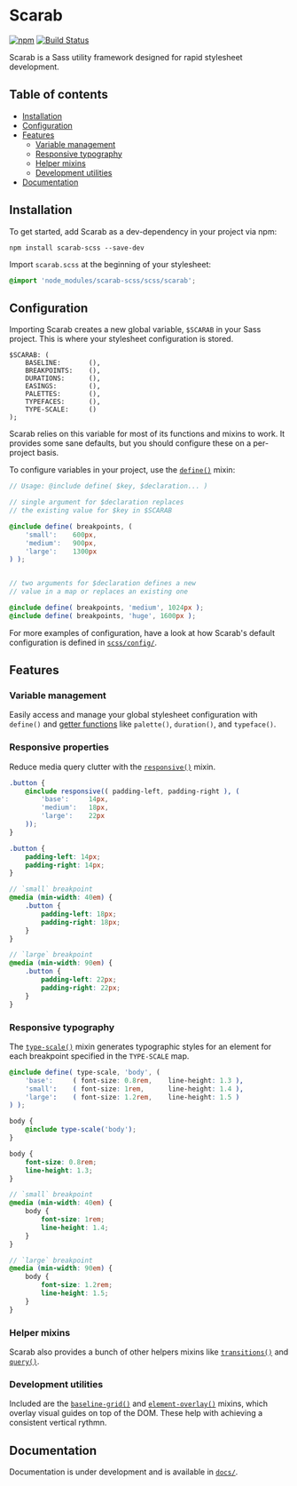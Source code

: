 # Scarab

[![npm](https://img.shields.io/npm/v/scarab-scss.svg)](https://www.npmjs.com/package/scarab-scss) [![Build Status](https://travis-ci.org/watchtowerdigital/scarab.svg?branch=master)](https://travis-ci.org/watchtowerdigital/scarab) 

Scarab is a Sass utility framework designed for rapid stylesheet development.

## Table of contents
* [Installation](#installation)
* [Configuration](#configuration)
* [Features](#features)
	* [Variable management](#variablemanagement)
	* [Responsive typography](#responsivetypography)
	* [Helper mixins](#helpermixins)
	* [Development utilities](#developmentutilities)
* [Documentation](#documentation)

## Installation
To get started, add Scarab as a dev-dependency in your project via npm:
```shell
npm install scarab-scss --save-dev
```

Import `scarab.scss` at the beginning of your stylesheet:
```scss
@import 'node_modules/scarab-scss/scss/scarab';
```

## Configuration
Importing Scarab creates a new global variable, `$SCARAB` in your Sass project. This is where your stylesheet configuration is stored.

```
$SCARAB: (
	BASELINE: 		(),
	BREAKPOINTS: 	(),
	DURATIONS: 		(),
	EASINGS: 		(),
	PALETTES: 		(),
	TYPEFACES: 		(),
	TYPE-SCALE: 	()
);
```

Scarab relies on this variable for most of its functions and mixins to work. It provides some sane defaults, but you should configure these on a per-project basis.

To configure variables in your project, use the [`define()`](scss/lib/define.scss) mixin:

```scss
// Usage: @include define( $key, $declaration... )

// single argument for $declaration replaces
// the existing value for $key in $SCARAB

@include define( breakpoints, (
	'small':	600px,
	'medium':	900px,
	'large':	1300px
) );


// two arguments for $declaration defines a new
// value in a map or replaces an existing one

@include define( breakpoints, 'medium', 1024px );
@include define( breakpoints, 'huge', 1600px );
```

For more examples of configuration, have a look at how Scarab's default configuration is defined in [`scss/config/`](scss/config/).

## Features

### Variable management
Easily access and manage your global stylesheet configuration with `define()` and [getter functions](scss/getters/) like `palette()`, `duration()`, and `typeface()`.

### Responsive properties
Reduce media query clutter with the [`responsive()`](scss/helpers/responsive.scss) mixin.

```scss
.button {
	@include responsive(( padding-left, padding-right ), (
		'base': 	14px,
		'medium': 	18px,
		'large': 	22px
	));
}
```

```scss
.button {
	padding-left: 14px;
	padding-right: 14px;
}

// `small` breakpoint
@media (min-width: 40em) {
	.button {
		padding-left: 18px;
		padding-right: 18px;
	}
}

// `large` breakpoint
@media (min-width: 90em) {
	.button {
		padding-left: 22px;
		padding-right: 22px;
	}
}
```

### Responsive typography
The [`type-scale()`](scss/helpers/type-scale.scss) mixin generates typographic styles for an element for each breakpoint specified in the `TYPE-SCALE` map.

```scss
@include define( type-scale, 'body', (
	'base': 	( font-size: 0.8rem, 	line-height: 1.3 ),
	'small': 	( font-size: 1rem, 		line-height: 1.4 ),
	'large': 	( font-size: 1.2rem, 	line-height: 1.5 )
) );

body {
	@include type-scale('body');
}
```
```scss
body {
	font-size: 0.8rem;
	line-height: 1.3;
}

// `small` breakpoint
@media (min-width: 40em) {
	body {
		font-size: 1rem;
		line-height: 1.4;
	}
}

// `large` breakpoint
@media (min-width: 90em) {
	body {
		font-size: 1.2rem;
		line-height: 1.5;
	}
}
```

### Helper mixins
Scarab also provides a bunch of other helpers mixins like [`transitions()`](scss/helpers/transitions.scss) and [`query()`](scss/helpers/query.scss).

### Development utilities
Included are the [`baseline-grid()`](scss/utilities/baseline-grid.scss) and [`element-overlay()`](scss/utilities/element-overlay.scss) mixins, which overlay visual guides on top of the DOM. These help with achieving a consistent vertical rythmn.

## Documentation
Documentation is under development and is available in [`docs/`](/docs/).
